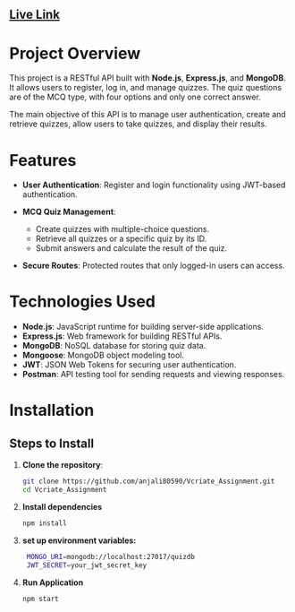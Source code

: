 ## [Live Link ](https://vcriate-assignment-1.onrender.com/api/quizzes)

# Project Overview

This project is a RESTful API built with **Node.js**, **Express.js**, and **MongoDB**. It allows users to register, log in, and manage quizzes. The quiz questions are of the MCQ type, with four options and only one correct answer.

The main objective of this API is to manage user authentication, create and retrieve quizzes, allow users to take quizzes, and display their results.

# Features

- **User Authentication**: Register and login functionality using JWT-based authentication.
  
- **MCQ Quiz Management**:
  - Create quizzes with multiple-choice questions.
  - Retrieve all quizzes or a specific quiz by its ID.
  - Submit answers and calculate the result of the quiz.
- **Secure Routes**: Protected routes that only logged-in users can access.

# Technologies Used

- **Node.js**: JavaScript runtime for building server-side applications.
- **Express.js**: Web framework for building RESTful APIs.
- **MongoDB**: NoSQL database for storing quiz data.
- **Mongoose**: MongoDB object modeling tool.
- **JWT**: JSON Web Tokens for securing user authentication.
- **Postman**: API testing tool for sending requests and viewing responses.

# Installation


## Steps to Install

1. **Clone the repository**:
   ```bash
   git clone https://github.com/anjali80590/Vcriate_Assignment.git
   cd Vcriate_Assignment

2. **Install dependencies**
     ```bash
    npm install

3. **set up environment variables:**
    ```bash
     MONGO_URI=mongodb://localhost:27017/quizdb
     JWT_SECRET=your_jwt_secret_key

3. **Run Application**
    ```bash
    npm start

